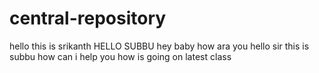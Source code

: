 # central-repository
hello this is srikanth
HELLO SUBBU
hey baby how ara you
hello sir this is subbu how can i help you how is going on latest class
